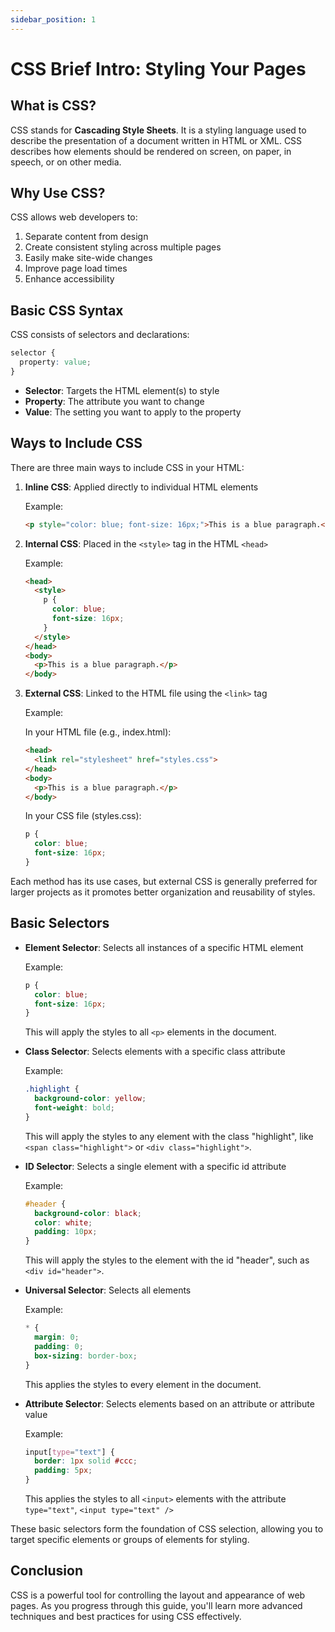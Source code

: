 ```yaml
---
sidebar_position: 1
---
```


# CSS Brief Intro: Styling Your Pages

## What is CSS?

CSS stands for **Cascading Style Sheets**. It is a styling language used to describe the presentation of a document written in HTML or XML. CSS describes how elements should be rendered on screen, on paper, in speech, or on other media.

## Why Use CSS?

CSS allows web developers to:

1. Separate content from design
2. Create consistent styling across multiple pages
3. Easily make site-wide changes
4. Improve page load times
5. Enhance accessibility

## Basic CSS Syntax

CSS consists of selectors and declarations:

```css
selector {
  property: value;
}
```

- **Selector**: Targets the HTML element(s) to style
- **Property**: The attribute you want to change
- **Value**: The setting you want to apply to the property

## Ways to Include CSS

There are three main ways to include CSS in your HTML:

1. **Inline CSS**: Applied directly to individual HTML elements

   Example:
   ```html
   <p style="color: blue; font-size: 16px;">This is a blue paragraph.</p>
   ```

2. **Internal CSS**: Placed in the `<style>` tag in the HTML `<head>`

   Example:
   ```html
   <head>
     <style>
       p {
         color: blue;
         font-size: 16px;
       }
     </style>
   </head>
   <body>
     <p>This is a blue paragraph.</p>
   </body>
   ```

3. **External CSS**: Linked to the HTML file using the `<link>` tag

   Example:

   In your HTML file (e.g., index.html):
   ```html
   <head>
     <link rel="stylesheet" href="styles.css">
   </head>
   <body>
     <p>This is a blue paragraph.</p>
   </body>
   ```

   In your CSS file (styles.css):
   ```css
   p {
     color: blue;
     font-size: 16px;
   }
   ```

Each method has its use cases, but external CSS is generally preferred for larger projects as it promotes better organization and reusability of styles.

## Basic Selectors

- **Element Selector**: Selects all instances of a specific HTML element

  Example:
  ```css
  p {
    color: blue;
    font-size: 16px;
  }
  ```
  This will apply the styles to all `<p>` elements in the document.

- **Class Selector**: Selects elements with a specific class attribute

  Example:
  ```css
  .highlight {
    background-color: yellow;
    font-weight: bold;
  }
  ```
  This will apply the styles to any element with the class "highlight", like `<span class="highlight">` or `<div class="highlight">`.

- **ID Selector**: Selects a single element with a specific id attribute

  Example:
  ```css
  #header {
    background-color: black;
    color: white;
    padding: 10px;
  }
  ```
  This will apply the styles to the element with the id "header", such as `<div id="header">`.

- **Universal Selector**: Selects all elements

  Example:
  ```css
  * {
    margin: 0;
    padding: 0;
    box-sizing: border-box;
  }
  ```
  This applies the styles to every element in the document.

- **Attribute Selector**: Selects elements based on an attribute or attribute value

  Example:
  ```css
  input[type="text"] {
    border: 1px solid #ccc;
    padding: 5px;
  }
  ```
  This applies the styles to all `<input>` elements with the attribute `type="text"`, `<input type="text" />`

These basic selectors form the foundation of CSS selection, allowing you to target specific elements or groups of elements for styling.

## Conclusion

CSS is a powerful tool for controlling the layout and appearance of web pages. As you progress through this guide, you'll learn more advanced techniques and best practices for using CSS effectively.